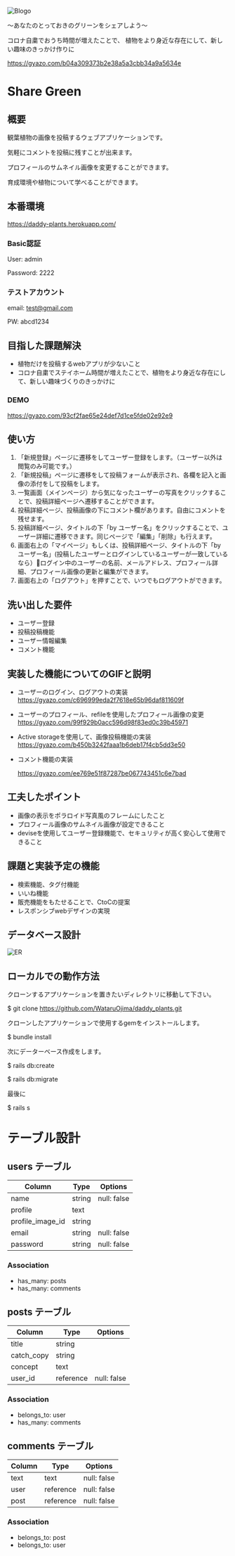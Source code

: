 
![Blogo](https://user-images.githubusercontent.com/75024186/105139029-10ea8300-5b39-11eb-90b9-1a46cd7f1d1c.png)

〜あなたのとっておきのグリーンをシェアしよう〜

コロナ自粛でおうち時間が増えたことで、
植物をより身近な存在にして、新しい趣味のきっかけ作りに

https://gyazo.com/b04a309373b2e38a5a3cbb34a9a5634e

#  Share Green

## 概要
観葉植物の画像を投稿するウェブアプリケーションです。

気軽にコメントを投稿に残すことが出来ます。

プロフィールのサムネイル画像を変更することができます。

育成環境や植物について学べることができます。


## 本番環境
https://daddy-plants.herokuapp.com/

### Basic認証

User: admin

Password: 2222

### テストアカウント

email: test@gmail.com

PW: abcd1234

## 目指した課題解決

* 植物だけを投稿するwebアプリが少ないこと
* コロナ自粛でステイホーム時間が増えたことで、植物をより身近な存在にして、新しい趣味づくりのきっかけに

### DEMO
https://gyazo.com/93cf2fae65e24def7d1ce5fde02e92e9


## 使い方


1. 「新規登録」ページに遷移をしてユーザー登録をします。（ユーザー以外は閲覧のみ可能です。）
2. 「新規投稿」ページに遷移をして投稿フォームが表示され、各欄を記入と画像の添付をして投稿をします。
3. 一覧画面（メインページ）から気になったユーザーの写真をクリックすることで、投稿詳細ページへ遷移することができます。
4. 投稿詳細ページ、投稿画像の下にコメント欄があります。自由にコメントを残せます。
5. 投稿詳細ページ、タイトルの下「by ユーザー名」をクリックすることで、ユーザー詳細に遷移できます。同じページで「編集」「削除」も行えます。
6. 画面右上の「マイページ」もしくは、投稿詳細ページ、タイトルの下「by ユーザー名」(投稿したユーザーとログインしているユーザーが一致しているなら）ログイン中のユーザーの名前、メールアドレス、プロフィール詳細、プロフィール画像の更新と編集ができます。
7.  画面右上の「ログアウト」を押すことで、いつでもログアウトができます。


## 洗い出した要件
* ユーザー登録
* 投稿投稿機能
* ユーザー情報編集
* コメント機能

## 実装した機能についてのGIFと説明
* ユーザーのログイン、ログアウトの実装
https://gyazo.com/c696999eda2f7618e65b96daf811609f

* ユーザーのプロフィール、refileを使用したプロフィール画像の変更
https://gyazo.com/99f929b0acc596d98f83ed0c39b45971

* Active storageを使用して、画像投稿機能の実装
https://gyazo.com/b450b3242faaa1b6deb17f4cb5dd3e50

* コメント機能の実装

  https://gyazo.com/ee769e51f87287be067743451c6e7bad

## 工夫したポイント
* 画像の表示をポラロイド写真風のフレームにしたこと
* プロフィール画像のサムネイル画像が設定できること
* deviseを使用してユーザー登録機能で、セキュリティが高く安心して使用できること


## 課題と実装予定の機能
* 検索機能、タグ付機能
* いいね機能
* 販売機能をもたせることで、CtoCの提案
* レスポンシブwebデザインの実現

## データベース設計

![ER](https://user-images.githubusercontent.com/75024186/105141339-59577000-5b3c-11eb-8cf4-743075f428ec.png)


## ローカルでの動作方法
クローンするアプリケーションを置きたいディレクトリに移動して下さい。

$ git clone https://github.com/WataruOjima/daddy_plants.git

クローンしたアプリケーションで使用するgemをインストールします。

$ bundle install

次にデーターベース作成をします。

$ rails db:create

$ rails db:migrate

最後に

$ rails s


# テーブル設計

## users テーブル
| Column           | Type    | Options     |
| ---------------- | ------- | ----------- |
| name             | string  | null: false |
| profile          | text    |             |
| profile_image_id | string  |             |
| email            | string  | null: false |
| password         | string  | null: false |

### Association
- has_many: posts
- has_many: comments

## posts テーブル
| Column    | Type          | Options     |
| --------- | ------------- | ----------- |
| title     | string        |             |
| catch_copy| string        |             |
| concept   | text          |             |
| user_id   | reference     | null: false |

### Association
- belongs_to: user
- has_many: comments

## comments テーブル
| Column    | Type      | Options     |
| --------- | --------- | ----------- |
| text      | text      | null: false |
| user      | reference | null: false |
| post      | reference | null: false |

### Association
- belongs_to: post
- belongs_to: user